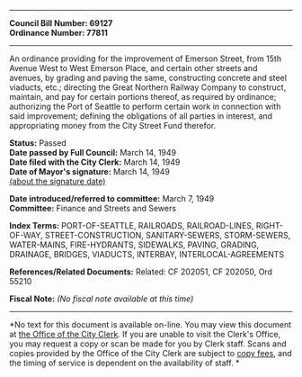 * * * * *  
  
**Council Bill Number: [](#h0)[](#h2)69127**   
**Ordinance Number: 77811**  
  
* * * * *  
  
An ordinance providing for the improvement of Emerson Street, from 15th Avenue West to West Emerson Place, and certain other streets and avenues, by grading and paving the same, constructing concrete and steel viaducts, etc.; directing the Great Northern Railway Company to construct, maintain, and pay for certain portions thereof, as required by ordinance; authorizing the Port of Seattle to perform certain work in connection with said improvement; defining the obligations of all parties in interest, and appropriating money from the City Street Fund therefor.  
  
**Status:** Passed   
**Date passed by Full Council:** March 14, 1949   
**Date filed with the City Clerk:** March 14, 1949   
**Date of Mayor's signature:** March 14, 1949   
[(about the signature date)](/~public/approvaldate.htm)   
  
  
**Date introduced/referred to committee:** March 7, 1949   
**Committee:** Finance and Streets and Sewers   
  
**Index Terms:** PORT-OF-SEATTLE, RAILROADS, RAILROAD-LINES, RIGHT-OF-WAY, STREET-CONSTRUCTION, SANITARY-SEWERS, STORM-SEWERS, WATER-MAINS, FIRE-HYDRANTS, SIDEWALKS, PAVING, GRADING, DRAINAGE, BRIDGES, VIADUCTS, INTERBAY, INTERLOCAL-AGREEMENTS  
  
**References/Related Documents:** Related: CF 202051, CF 202050, Ord 55210  
  
**Fiscal Note:** *(No fiscal note available at this time)*  
  
* * * * *  
  
*No text for this document is available on-line. You may view this document at [the Office of the City Clerk](http://www.seattle.gov/leg/clerk/contactUs.htm). If you are unable to visit the Clerk's Office, you may request a copy or scan be made for you by Clerk staff. Scans and copies provided by the Office of the City Clerk are subject to [copy fees](http://clerk.seattle.gov/~public/clerkfees.htm), and the timing of service is dependent on the availability of staff. *  
  
  
